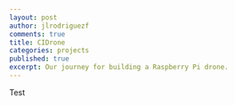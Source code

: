 ```yaml
---
layout: post
author: jlrodriguezf
comments: true
title: CIDrone
categories: projects
published: true
excerpt: Our journey for building a Raspberry Pi drone.
---
```

Test	